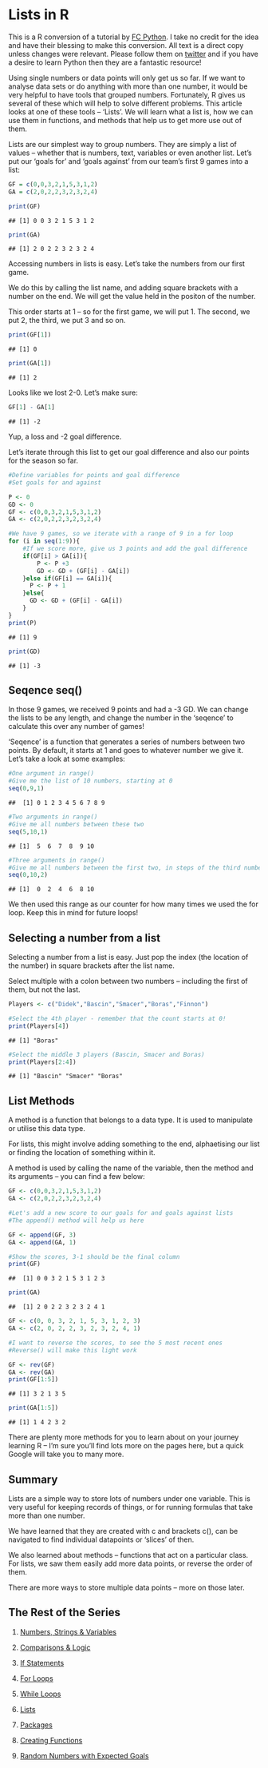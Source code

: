 Lists in R
================

This is a R conversion of a tutorial by [FC Python](http://fcpython.com/python-basics/lists-in-python). I take no credit for the idea and have their blessing to make this conversion. All text is a direct copy unless changes were relevant. Please follow them on [twitter](www.twitter.com/FC_Python) and if you have a desire to learn Python then they are a fantastic resource!

Using single numbers or data points will only get us so far. If we want to analyse data sets or do anything with more than one number, it would be very helpful to have tools that grouped numbers. Fortunately, R gives us several of these which will help to solve different problems. This article looks at one of these tools – ‘Lists’. We will learn what a list is, how we can use them in functions, and methods that help us to get more use out of them.

Lists are our simplest way to group numbers. They are simply a list of values – whether that is numbers, text, variables or even another list. Let’s put our ‘goals for’ and ‘goals against’ from our team’s first 9 games into a list:

``` r
GF = c(0,0,3,2,1,5,3,1,2)
GA = c(2,0,2,2,3,2,3,2,4)

print(GF)
```

    ## [1] 0 0 3 2 1 5 3 1 2

``` r
print(GA)
```

    ## [1] 2 0 2 2 3 2 3 2 4

Accessing numbers in lists is easy. Let’s take the numbers from our first game.

We do this by calling the list name, and adding square brackets with a number on the end. We will get the value held in the positon of the number.

This order starts at 1 – so for the first game, we will put 1. The second, we put 2, the third, we put 3 and so on.

``` r
print(GF[1])
```

    ## [1] 0

``` r
print(GA[1])
```

    ## [1] 2

Looks like we lost 2-0. Let’s make sure:

``` r
GF[1] - GA[1]
```

    ## [1] -2

Yup, a loss and -2 goal difference.

Let’s iterate through this list to get our goal difference and also our points for the season so far.

``` r
#Define variables for points and goal difference
#Set goals for and against

P <- 0
GD <- 0
GF <- c(0,0,3,2,1,5,3,1,2)
GA <- c(2,0,2,2,3,2,3,2,4)

#We have 9 games, so we iterate with a range of 9 in a for loop
for (i in seq(1:9)){
    #If we score more, give us 3 points and add the goal difference
    if(GF[i] > GA[i]){
        P <- P +3
        GD <- GD + (GF[i] - GA[i])
    }else if(GF[i] == GA[i]){
      P <- P + 1
    }else{
      GD <- GD + (GF[i] - GA[i])
    }
}
print(P)
```

    ## [1] 9

``` r
print(GD)
```

    ## [1] -3

Seqence seq()
-------------

In those 9 games, we received 9 points and had a -3 GD. We can change the lists to be any length, and change the number in the ‘seqence’ to calculate this over any number of games!

‘Seqence’ is a function that generates a series of numbers between two points. By default, it starts at 1 and goes to whatever number we give it. Let’s take a look at some examples:

``` r
#One argument in range()
#Give me the list of 10 numbers, starting at 0
seq(0,9,1)
```

    ##  [1] 0 1 2 3 4 5 6 7 8 9

``` r
#Two arguments in range()
#Give me all numbers between these two
seq(5,10,1)
```

    ## [1]  5  6  7  8  9 10

``` r
#Three arguments in range()
#Give me all numbers between the first two, in steps of the third number
seq(0,10,2)
```

    ## [1]  0  2  4  6  8 10

We then used this range as our counter for how many times we used the for loop. Keep this in mind for future loops!

Selecting a number from a list
------------------------------

Selecting a number from a list is easy. Just pop the index (the location of the number) in square brackets after the list name.

Select multiple with a colon between two numbers – including the first of them, but not the last.

``` r
Players <- c("Didek","Bascin","Smacer","Boras","Finnon")

#Select the 4th player - remember that the count starts at 0!
print(Players[4])
```

    ## [1] "Boras"

``` r
#Select the middle 3 players (Bascin, Smacer and Boras)
print(Players[2:4])
```

    ## [1] "Bascin" "Smacer" "Boras"

List Methods
------------

A method is a function that belongs to a data type. It is used to manipulate or utilise this data type.

For lists, this might involve adding something to the end, alphaetising our list or finding the location of something within it.

A method is used by calling the name of the variable, then the method and its arguments – you can find a few below:

``` r
GF <- c(0,0,3,2,1,5,3,1,2)
GA <- c(2,0,2,2,3,2,3,2,4)

#Let's add a new score to our goals for and goals against lists
#The append() method will help us here

GF <- append(GF, 3)
GA <- append(GA, 1)

#Show the scores, 3-1 should be the final column
print(GF)
```

    ##  [1] 0 0 3 2 1 5 3 1 2 3

``` r
print(GA)
```

    ##  [1] 2 0 2 2 3 2 3 2 4 1

``` r
GF <- c(0, 0, 3, 2, 1, 5, 3, 1, 2, 3)
GA <- c(2, 0, 2, 2, 3, 2, 3, 2, 4, 1)

#I want to reverse the scores, to see the 5 most recent ones
#Reverse() will make this light work

GF <- rev(GF)
GA <- rev(GA)
print(GF[1:5])
```

    ## [1] 3 2 1 3 5

``` r
print(GA[1:5])
```

    ## [1] 1 4 2 3 2

There are plenty more methods for you to learn about on your journey learning R – I’m sure you’ll find lots more on the pages here, but a quick Google will take you to many more.

Summary
-------

Lists are a simple way to store lots of numbers under one variable. This is very useful for keeping records of things, or for running formulas that take more than one number.

We have learned that they are created with c and brackets c(), can be navigated to find individual datapoints or ‘slices’ of then.

We also learned about methods – functions that act on a particular class. For lists, we saw them easily add more data points, or reverse the order of them.

There are more ways to store multiple data points – more on those later.


## The Rest of the Series 

1. [Numbers, Strings & Variables](https://github.com/FCrSTATS/R_basics/blob/master/1.NumbersStrings_Variable.md)

2. [Comparisons & Logic](https://github.com/FCrSTATS/R_basics/blob/master/2.Comparisons_Logic.md)

3. [If Statements](https://github.com/FCrSTATS/R_basics/blob/master/3.IfStatements.md)

4. [For Loops](https://github.com/FCrSTATS/R_basics/blob/master/4.ForLoops.md)

5. [While Loops](https://github.com/FCrSTATS/R_basics/blob/master/5.WhileLoops.md)

6. [Lists](https://github.com/FCrSTATS/R_basics/blob/master/6.Lists.md)

7. [Packages](https://github.com/FCrSTATS/R_basics/blob/master/7.Packages.md)

8. [Creating Functions](https://github.com/FCrSTATS/R_basics/blob/master/8.Functions.md)

9. [Random Numbers with Expected Goals](https://github.com/FCrSTATS/R_basics/blob/master/9.RandomExpectedGoals.md)


